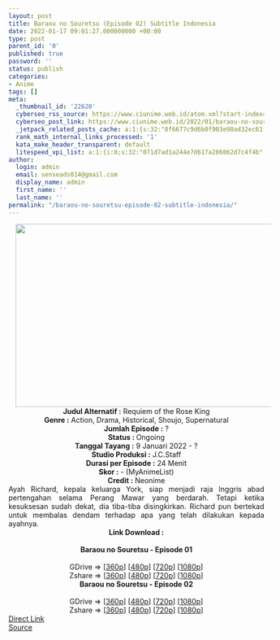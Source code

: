```yaml
---
layout: post
title: Baraou no Souretsu (Episode 02) Subtitle Indonesia
date: 2022-01-17 09:01:27.000000000 +00:00
type: post
parent_id: '0'
published: true
password: ''
status: publish
categories:
- Anime
tags: []
meta:
  _thumbnail_id: '22620'
  cyberseo_rss_source: https://www.ciunime.web.id/atom.xml?start-index=1
  cyberseo_post_link: https://www.ciunime.web.id/2022/01/baraou-no-souretsu-subtitle-indonesia.html
  _jetpack_related_posts_cache: a:1:{s:32:"8f6677c9d6b0f903e98ad32ec61f8deb";a:2:{s:7:"expires";i:1652904875;s:7:"payload";a:3:{i:0;a:1:{s:2:"id";i:25671;}i:1;a:1:{s:2:"id";i:25564;}i:2;a:1:{s:2:"id";i:26002;}}}}
  rank_math_internal_links_processed: '1'
  kata_make_header_transparent: default
  litespeed_vpi_list: a:1:{i:0;s:32:"071d7ad1a244e7d617a206862d7c4f4b";}
author:
  login: admin
  email: senseads014@gmail.com
  display_name: admin
  first_name: ''
  last_name: ''
permalink: "/baraou-no-souretsu-episode-02-subtitle-indonesia/"
---
```

<div class="separator" style="clear: both; text-align: center;"><a href="https://blogger.googleusercontent.com/img/a/AVvXsEgRTGrxawt6ndtTDiEOH--ZziLBYFnQueH_S1jesmDE_Ra9RYzLR9IiugAWpNuv5FkjgtaXxn5EU1RsLjuUDuCMjuY84GiTPVKxtlsNv-nlHEjqWIsOtmGiZyRRCpqygLRkkz_oB8kxHnbjVH_SA_5j8zIexYrFwdROw_u-_M0I_YnwQj-gmhRR7Dtp=s1280" style="margin-left: 1em; margin-right: 1em;"><img border="0" data-original-height="720" data-original-width="1280" height="360" src="{{ site.baseurl }}/assets/2022/01/AVvXsEgRTGrxawt6ndtTDiEOH--ZziLBYFnQueH_S1jesmDE_Ra9RYzLR9IiugAWpNuv5FkjgtaXxn5EU1RsLjuUDuCMjuY84GiTPVKxtlsNv-nlHEjqWIsOtmGiZyRRCpqygLRkkz_oB8kxHnbjVH_SA_5j8zIexYrFwdROw_u-_M0I_YnwQj-gmhRR7Dtp=w640-h360" width="640" /></a></div>
<div class="separator" style="clear: both; text-align: center;"></div>
<div style="text-align: center;"><b>Judul</b><b><b> Alternatif</b> :</b> Requiem of the Rose King</div>
<div style="text-align: center;"><b><b>Genre :</b></b> Action, Drama, Historical, Shoujo, Supernatural</div>
<div style="text-align: center;"><b>Jumlah Episode :</b> ?<br /><b>Status :&nbsp;</b>Ongoing<br /><b>Tanggal Tayang :</b> 9 Januari 2022 - ?<br /><b>Studio Produksi :</b>&nbsp;J.C.Staff<br /><b>Durasi per Episode :</b> 24 Menit</div>
<div style="text-align: center;"><b>Skor :</b> - (MyAnimeList)</div>
<div style="text-align: center;"><b>Credit :</b>&nbsp;Neonime</div>
<div style="text-align: center;"></div>
<div style="text-align: justify;">Ayah Richard, kepala keluarga York, siap menjadi raja Inggris abad pertengahan selama Perang Mawar yang berdarah. Tetapi ketika kesuksesan sudah dekat, dia tiba-tiba disingkirkan. Richard pun bertekad untuk membalas dendam terhadap apa yang telah dilakukan kepada ayahnya.</div>
<div style="text-align: justify;"></div>
<div style="text-align: justify;"></div>
<div style="text-align: center;">
<div style="text-align: center;">
<div style="text-align: left;">
<div style="text-align: center;"><b>Link Download :</b></div>
<div style="text-align: center;"><b><br /></b></div>
<div style="text-align: center;"><span style="text-align: left;"><b>Baraou no Souretsu&nbsp;</b></span><b>- Episode 01</b></div>
<div style="text-align: center;"><b><br /></b></div>
<div style="text-align: center;">GDrive =&gt; [<a href="https://www.mp4upload.com/pblhgju8dm08" target="_blank" rel="noopener">360p</a>] [<a href="https://acefile.co/f/64847775/neonime_senandung-kematian-raja-mawar-01-480p-zip" target="_blank" rel="noopener">480p</a>] [<a href="https://acefile.co/f/64848018/neonime_senandung-kematian-raja-mawar-01-720p-zip" target="_blank" rel="noopener">720p</a>] [<a href="https://acefile.co/f/64848448/neonime_senandung-kematian-raja-mawar-01-1080p-zip" target="_blank" rel="noopener">1080p</a>]</div>
<div style="text-align: center;">Zshare =&gt; [<a href="https://www35.zippyshare.com/v/jS3eyzST/file.html" target="_blank" rel="noopener">360p</a>] [<a href="https://www7.zippyshare.com/v/ZjPnm9yd/file.html" target="_blank" rel="noopener">480p</a>] [<a href="https://www21.zippyshare.com/v/npQAKRoE/file.html" target="_blank" rel="noopener">720p</a>] [<a href="https://www2.zippyshare.com/v/JpnwZ7e1/file.html" target="_blank" rel="noopener">1080p</a>]</div>
<div style="text-align: center;"></div>
<div style="text-align: center;">
<div><span style="text-align: left;"><b>Baraou no Souretsu&nbsp;</b></span><b>- Episode 02</b></div>
<div><b><br /></b></div>
<div>GDrive =&gt; [<a href="https://www.mp4upload.com/m4awgfnwut87" target="_blank" rel="noopener">360p</a>] [<a href="https://acefile.co/f/65477958/neonime_kidung-kematian-raja-mawar-02-480p-zip" target="_blank" rel="noopener">480p</a>] [<a href="https://acefile.co/f/65478279/neonime_kidung-kematian-raja-mawar-02-720p-zip" target="_blank" rel="noopener">720p</a>] [<a href="https://acefile.co/f/65478607/neonime_kidung-kematian-raja-mawar-02-1080p-zip" target="_blank" rel="noopener">1080p</a>]</div>
<div>Zshare =&gt; [<a href="https://www44.zippyshare.com/v/DR53xOCe/file.html" target="_blank" rel="noopener">360p</a>] [<a href="https://www75.zippyshare.com/v/apMD6P3v/file.html" target="_blank" rel="noopener">480p</a>] [<a href="https://www22.zippyshare.com/v/c74YsKKL/file.html" target="_blank" rel="noopener">720p</a>] [<a href="https://www36.zippyshare.com/v/5y3a3kN0/file.html" target="_blank" rel="noopener">1080p</a>]</div>
</div>
</div>
</div>
</div>
<link rel="stylesheet" href="https://cdnjs.cloudflare.com/ajax/libs/font-awesome/4.7.0/css/font-awesome.min.css" />
<div class="divbtn"> <a href="https://handymansurrender.com/fihup8buzv?key=94550f7ce39444073321dde3b8782f97" class="btn"><i class="fa fa-download"></i> Direct Link</a> <br /><a href="https://www.ciunime.web.id/2022/01/baraou-no-souretsu-subtitle-indonesia.html">Source</a> </div>
